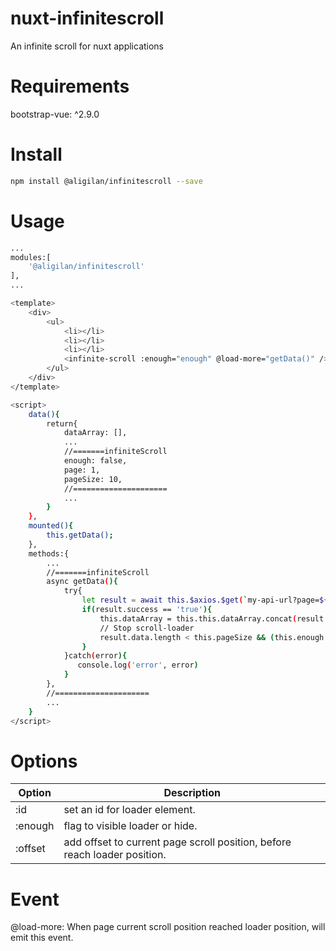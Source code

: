 # nuxt-infinitescroll
An infinite scroll for nuxt applications  

# Requirements
bootstrap-vue: ^2.9.0

# Install
```Bash
npm install @aligilan/infinitescroll --save
```

# Usage
```Bash
...
modules:[
    '@aligilan/infinitescroll'
],
...
```

```Bash
<template>
    <div>
        <ul>
            <li></li>
            <li></li>
            <li></li>
            <infinite-scroll :enough="enough" @load-more="getData()" />
        </ul>
    </div>
</template>

<script>
    data(){
        return{
            dataArray: [],
            ...
            //=======infiniteScroll
            enough: false,
            page: 1,
            pageSize: 10,
            //=====================
            ...
        }
    },
    mounted(){
        this.getData();
    },
    methods:{
        ...
        //=======infiniteScroll
        async getData(){
            try{
                let result = await this.$axios.$get(`my-api-url?page=${this.page++}`);
                if(result.success == 'true'){
                    this.dataArray = this.this.dataArray.concat(result.data);
                    // Stop scroll-loader
                    result.data.length < this.pageSize && (this.enough = true);
                }
            }catch(error){
               console.log('error', error)
            }
        },
        //=====================
        ...
    }
</script>
```

# Options
| Option | Description |
| ----- | ----- |
| :id | set an id for loader element. |
| :enough | flag to visible loader or hide. |
| :offset | add offset to current page scroll position, before reach loader position. |

# Event
@load-more: When page current scroll position reached loader position, will emit this event.
